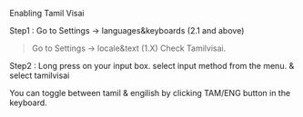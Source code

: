 Enabling Tamil Visai

Step1 : Go to Settings -> languages&keyboards (2.1 and above)
> Go to Settings -> locale&text (1.X)
> Check Tamilvisai.

Step2 : Long press on your input box. select input method from the menu. & select tamilvisai

You can toggle between tamil & engilish by clicking TAM/ENG button in the keyboard.